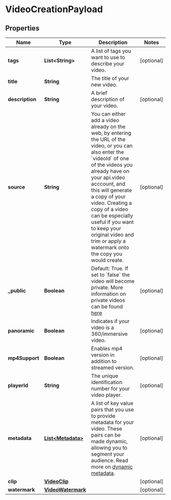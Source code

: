 

# VideoCreationPayload


## Properties

| Name | Type | Description | Notes |
|------------ | ------------- | ------------- | -------------|
|**tags** | **List&lt;String&gt;** | A list of tags you want to use to describe your video. |  [optional] |
|**title** | **String** | The title of your new video. |  |
|**description** | **String** | A brief description of your video. |  [optional] |
|**source** | **String** | You can either add a video already on the web, by entering the URL of the video, or you can also enter the &#x60;videoId&#x60; of one of the videos you already have on your api.video acccount, and this will generate a copy of your video. Creating a copy of a video can be especially useful if you want to keep your original video and trim or apply a watermark onto the copy you would create. |  [optional] |
|**_public** | **Boolean** | Default: True. If set to &#x60;false&#x60; the video will become private. More information on private videos can be found [here](https://docs.api.video/delivery-analytics/video-privacy-access-management) |  [optional] |
|**panoramic** | **Boolean** | Indicates if your video is a 360/immersive video. |  [optional] |
|**mp4Support** | **Boolean** | Enables mp4 version in addition to streamed version. |  [optional] |
|**playerId** | **String** | The unique identification number for your video player. |  [optional] |
|**metadata** | [**List&lt;Metadata&gt;**](Metadata.md) | A list of key value pairs that you use to provide metadata for your video. These pairs can be made dynamic, allowing you to segment your audience. Read more on [dynamic metadata](https://api.video/blog/endpoints/dynamic-metadata/). |  [optional] |
|**clip** | [**VideoClip**](VideoClip.md) |  |  [optional] |
|**watermark** | [**VideoWatermark**](VideoWatermark.md) |  |  [optional] |



